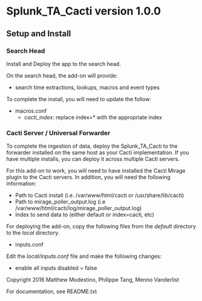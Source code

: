 # Splunk\_TA\_Cacti version 1.0.0

## Setup and Install

### Search Head
Install and Deploy the app to the search head.

On the search head, the add-on will provide:
 * search time extractions, lookups, macros and event types

To complete the install, you will need to update the follow:
 * macros.conf
   * *cacti_index*: replace index=\* with the appropriate index

### Cacti Server / Universal Forwarder
To complete the ingestion of data, deploy the Splunk\_TA\_Cacti to the forwarder installed on the same host as your Cacti implementation.  If you have multiple installs, you can deploy it across multiple Cacti servers.

For this add-on to work, you will need to have installed the Cacti Mirage plugin to the Cacti servers.  In addition, you will need the following information:
 * Path to Cacti install (i.e. /var/www/html/cacti or /usr/share/lib/cacti)
 * Path to mirage\_poller\_output.log (i.e /var/www/html/cacti/log/mirage\_poller\_output.log)
 * Index to send data to (either default or index=cacti, etc)

For deploying the add-on, copy the following files from the *default* directory to the *local* directory.
 * inputs.conf

Edit the *local/inputs.conf* file and make the following changes:
 * enable all inputs 
    disabled = false

Copyright 2016 Matthew Modestino, Philippe Tang, Menno Vanderlist

For documentation, see README.txt

